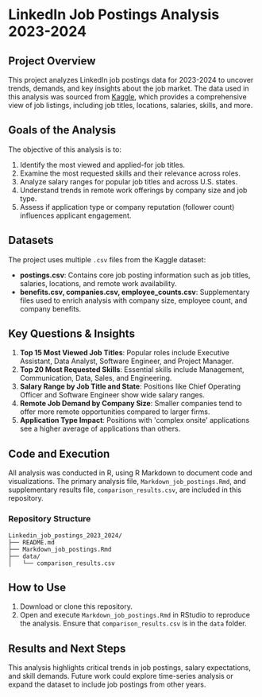 # LinkedIn Job Postings Analysis 2023-2024

## Project Overview
This project analyzes LinkedIn job postings data for 2023-2024 to uncover trends, demands, and key insights about the job market. The data used in this analysis was sourced from [Kaggle](https://www.kaggle.com/datasets/arshkon/linkedin-job-postings), which provides a comprehensive view of job listings, including job titles, locations, salaries, skills, and more.

## Goals of the Analysis
The objective of this analysis is to:
1. Identify the most viewed and applied-for job titles.
2. Examine the most requested skills and their relevance across roles.
3. Analyze salary ranges for popular job titles and across U.S. states.
4. Understand trends in remote work offerings by company size and job type.
5. Assess if application type or company reputation (follower count) influences applicant engagement.

## Datasets
The project uses multiple `.csv` files from the Kaggle dataset:
- **postings.csv**: Contains core job posting information such as job titles, salaries, locations, and remote work availability.
- **benefits.csv, companies.csv, employee_counts.csv**: Supplementary files used to enrich analysis with company size, employee count, and company benefits.

## Key Questions & Insights
1. **Top 15 Most Viewed Job Titles**: Popular roles include Executive Assistant, Data Analyst, Software Engineer, and Project Manager.
2. **Top 20 Most Requested Skills**: Essential skills include Management, Communication, Data, Sales, and Engineering.
3. **Salary Range by Job Title and State**: Positions like Chief Operating Officer and Software Engineer show wide salary ranges.
4. **Remote Job Demand by Company Size**: Smaller companies tend to offer more remote opportunities compared to larger firms.
5. **Application Type Impact**: Positions with 'complex onsite' applications see a higher average of applications than others.

## Code and Execution
All analysis was conducted in R, using R Markdown to document code and visualizations. The primary analysis file, `Markdown_job_postings.Rmd`, and supplementary results file, `comparison_results.csv`, are included in this repository.

### Repository Structure
```
Linkedin_job_postings_2023_2024/
├── README.md
├── Markdown_job_postings.Rmd
├── data/
│   └── comparison_results.csv
```

## How to Use
1. Download or clone this repository.
2. Open and execute `Markdown_job_postings.Rmd` in RStudio to reproduce the analysis. Ensure that `comparison_results.csv` is in the `data` folder.

## Results and Next Steps
This analysis highlights critical trends in job postings, salary expectations, and skill demands. Future work could explore time-series analysis or expand the dataset to include job postings from other years.

